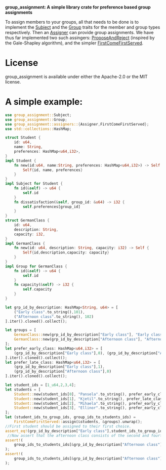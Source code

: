 **group_assignment: A simple library crate for preference based group assignments**

To assign members to your groups, all that needs to be done is to implement the [Subject](blob/master/src/subjects/mod.rs#L5) and the [Group](blob/master/src/groups/mod.rs#L5) traits
for the member and group types respectively. Then an [Assigner](blob/master/src/assignment/assigners/mod.rs#L24) can provide group assignments. We have thus far implemented two such assingers:  [ProposeAndReject](blob/master/src/assignment/assigners/propose_and_reject/mod.rs#L21) (inspired by the Gale-Shapley algorithm), and the simpler [FirstComeFirstServed](blob/master/src/assignment/assigners/first_come_first_served/mod.rs#L11).
# License
group_assignment is available under either the Apache-2.0 or the MIT license. 

# A simple example: 
```rust
use group_assignment::Subject;
use group_assignment::Group;
use group_assignment::assigners::{Assigner,FirstComeFirstServed};
use std::collections::HashMap;

struct Student {
    id: u64,
    name: String,
    preferences: HashMap<u64,i32>,
}
impl Student {
    fn new(id:u64, name:String, preferences: HashMap<u64,i32>) -> Self {
        Self{id, name, preferences}
    }
}
impl Subject for Student {
    fn id(&self) -> u64 {
        self.id
    }
    fn dissatisfaction(&self, group_id: &u64) -> i32 {
        self.preferences[group_id]
    }
}
struct GermanClass {
    id: u64,
    description: String,
    capacity: i32,
}
impl GermanClass {
    fn new(id: u64, description: String, capacity: i32) -> Self {
        Self{id,description,capacity: capacity}
    }
}
impl Group for GermanClass {
    fn id(&self) -> u64 {
        self.id
    }
    fn capacity(&self) -> i32 {
        self.capacity
    }
}

let grp_id_by_description: HashMap<String, u64> = [
    ("Early class".to_string(),101),
    ("Afternoon class".to_string(), 102)
].iter().cloned().collect();

let groups = [
    GermanClass::new(grp_id_by_description["Early class"], "Early class".to_string(),2),
    GermanClass::new(grp_id_by_description["Afternoon class"], "Afternoon class".to_string(), 2)
];
let prefer_early_class: HashMap<u64,i32> = [
    (grp_id_by_description["Early class"],0), (grp_id_by_description["Afternoon class"],1)
].iter().cloned().collect();  
let prefer_late_class: HashMap<u64,i32> = [
    (grp_id_by_description["Early class"],1),
    (grp_id_by_description["Afternoon class"],0)
].iter().cloned().collect();

let student_ids = [1_u64,2,3,4];
let students = [
    Student::new(student_ids[0], "Pansela".to_string(), prefer_early_class.clone()),
    Student::new(student_ids[1], "Kjetil".to_string(), prefer_late_class),
    Student::new(student_ids[2], "Mihaela".to_string(), prefer_early_class.clone()),
    Student::new(student_ids[3], "Ellinor".to_string(), prefer_early_class)    
];
let (student_ids_to_group_ids, group_ids_to_students_ids) =
    FirstComeFirstServed::assign(&students, &groups).unwrap();
//First student should be assigned to their first choice.
assert_eq!(grp_id_by_description["Early class"],student_ids_to_group_ids[&student_ids[0]]);
 //Now assert that the afternoon class consists of the second and fourth student
assert!(
    group_ids_to_students_ids[&grp_id_by_description["Afternoon class"]].contains(&student_ids[1])
);  
assert!(
    group_ids_to_students_ids[&grp_id_by_description["Afternoon class"]].contains(&student_ids[3])
);
 ```
